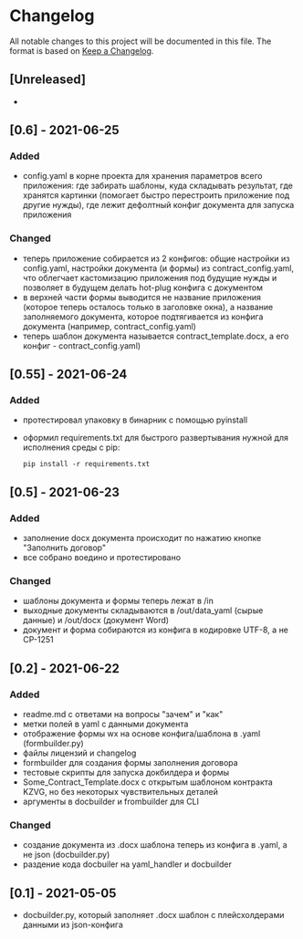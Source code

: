 # Changelog

All notable changes to this project will be documented in this file. The format is based on [Keep a Changelog](https://keepachangelog.com/en/1.0.0/).

## [Unreleased]

-

## [0.6] - 2021-06-25

### Added

- config.yaml в корне проекта для хранения параметров всего приложения: где забирать шаблоны, куда складывать результат, где хранятся картинки (помогает быстро перестроить приложение под другие нужды), где лежит дефолтный конфиг документа для запуска приложения

### Changed

- теперь приложение собирается из 2 конфигов: общие настройки из config.yaml, настройки документа (и формы) из contract_config.yaml, что облегчает кастомизацию приложения под будущие нужды и позволяет в будущем делать hot-plug конфига с документом
- в верхней части формы выводится не название приложения (которое теперь осталось только в заголовке окна), а название заполняемого документа, которое подтягивается из конфига документа (например, contract_config.yaml)
- теперь шаблон документа называется contract_template.docx, а его конфиг - contract_config.yaml)

## [0.55] - 2021-06-24

### Added

- протестировал упаковку в бинарник с помощью pyinstall
- оформил requirements.txt для быстрого развертывания нужной для исполнения среды с pip:

  ```
  pip install -r requirements.txt
  ```

## [0.5] - 2021-06-23

### Added

- заполнение docx документа происходит по нажатию кнопке "Заполнить договор"
- все собрано воедино и протестировано

### Changed

- шаблоны документа и формы теперь лежат в /in
- выходные документы складываются в /out/data_yaml (сырые данные) и /out/docx (документ Word)
- документ и форма собираются из конфига в кодировке UTF-8, а не CP-1251


## [0.2] - 2021-06-22

### Added

- readme.md с ответами на вопросы "зачем" и "как"
- метки полей в yaml с данными документа
- отображение формы wx на основе конфига/шаблона в .yaml (formbuilder.py)
- файлы лицензий и changelog
- formbuilder для создания формы заполнения договора
- тестовые скрипты для запуска докбилдера и формы
- Some_Contract_Template.docx с открытым шаблоном контракта KZVG, но без некоторых чувствительных деталей
- аргументы в docbuilder и frombuilder для CLI

### Changed

- создание документа из .docx шаблона теперь из конфига в .yaml, а не json (docbuilder.py)
- раздение кода docbuiler на yaml_handler и docbuilder

## [0.1] - 2021-05-05

- docbuilder.py, который заполняет .docx шаблон с плейсхолдерами данными из json-конфига
